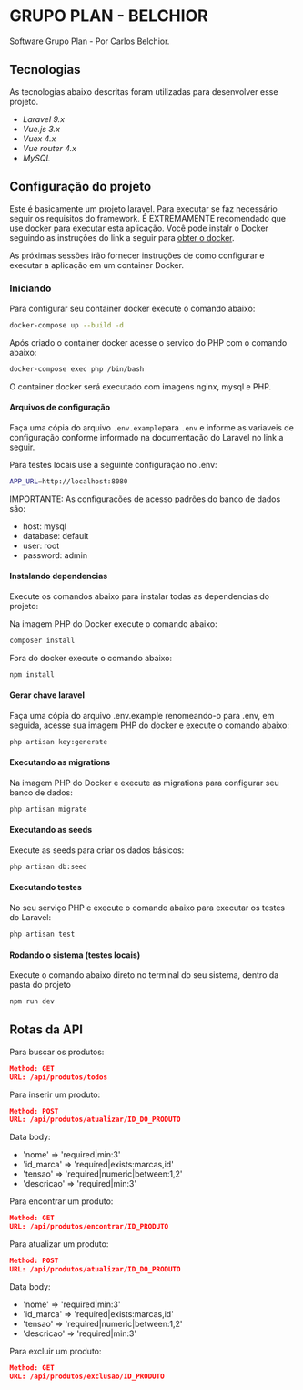 # GRUPO PLAN - BELCHIOR
Software Grupo Plan - Por Carlos Belchior.

## Tecnologias
As tecnologias abaixo descritas foram utilizadas para desenvolver esse projeto.

- *Laravel 9.x*
- *Vue.js 3.x*  
- *Vuex 4.x*  
- *Vue router 4.x*  
- *MySQL*

## Configuração do projeto
Este é basicamente um projeto laravel. Para executar se faz necessário seguir os requisitos do framework. É EXTREMAMENTE recomendado que use docker para executar esta aplicação. Você pode instalr o Docker seguindo as instruções do link a seguir para [obter o docker](https://docs.docker.com/engine/install/).

As próximas sessões irão fornecer instruções de como configurar e executar a aplicação em um container Docker.

### Iniciando
Para configurar seu container docker execute o comando abaixo:

```bash
docker-compose up --build -d
```

Após criado o container docker acesse o serviço do PHP com o comando abaixo:
```bash
docker-compose exec php /bin/bash
```

O container docker será executado com imagens nginx, mysql e PHP.

#### Arquivos de configuração
Faça uma cópia do arquivo `.env.example`para `.env` e informe as variaveis de configuração conforme informado na documentação do Laravel no link a [seguir](https://laravel.com/docs/9.x/configuration).

Para testes locais use a seguinte configuração no .env:
```bash
APP_URL=http://localhost:8080
```

IMPORTANTE: As configurações de acesso padrões do banco de dados são:
- host: mysql
- database: default
- user: root
- password: admin

#### Instalando dependencias

Execute os comandos abaixo para instalar todas as dependencias do projeto:

Na imagem PHP do Docker execute o comando abaixo:

```bash
composer install 
```

Fora do docker execute o comando abaixo:

```bash
npm install 
```

#### Gerar chave laravel
Faça uma cópia do arquivo .env.example renomeando-o para .env, em seguida, acesse sua imagem PHP do docker e execute o comando abaixo:

```bash
php artisan key:generate 
```

#### Executando as migrations
Na imagem PHP do Docker e execute as migrations para configurar seu banco de dados:

```bash
php artisan migrate
```

#### Executando as seeds
Execute as seeds para criar os dados básicos:

```bash
php artisan db:seed
```

#### Executando testes
No seu serviço PHP e execute o comando abaixo para executar os testes do Laravel:

```bash
php artisan test
```

#### Rodando o sistema (testes locais)
Execute o comando abaixo direto no terminal do seu sistema, dentro da pasta do projeto

```bash
npm run dev
```

## Rotas da API

Para buscar os produtos:
```json
Method: GET
URL: /api/produtos/todos
```

Para inserir um produto:
```json
Method: POST
URL: /api/produtos/atualizar/ID_DO_PRODUTO
```
Data body:
- 'nome' => 'required|min:3'
- 'id_marca' => 'required|exists:marcas,id'
- 'tensao' => 'required|numeric|between:1,2'
- 'descricao' => 'required|min:3'

Para encontrar um produto:
```json
Method: GET
URL: /api/produtos/encontrar/ID_PRODUTO
```

Para atualizar um produto:
```json
Method: POST
URL: /api/produtos/atualizar/ID_DO_PRODUTO
```
Data body:
- 'nome' => 'required|min:3'
- 'id_marca' => 'required|exists:marcas,id'
- 'tensao' => 'required|numeric|between:1,2'
- 'descricao' => 'required|min:3'

Para excluir um produto:
```json
Method: GET
URL: /api/produtos/exclusao/ID_PRODUTO
```
